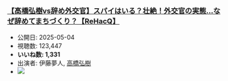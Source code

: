 ### [【高橋弘樹vs辞め外交官】スパイはいる？壮絶！外交官の実態…なぜ辞めてまちづくり？【ReHacQ】](https://www.youtube.com/watch?v=DXPDjSdAfWs)
-   公開日: 2025-05-04
-   視聴数: 123,447
-   **いいね数: 1,331**
-   出演者: 伊藤夢人, [高橋弘樹](/rehacq_fan/people/高橋弘樹 "wikilink")
- [![](https://img.youtube.com/vi/DXPDjSdAfWs/hqdefault.jpg)](https://www.youtube.com/watch?v=DXPDjSdAfWs)
